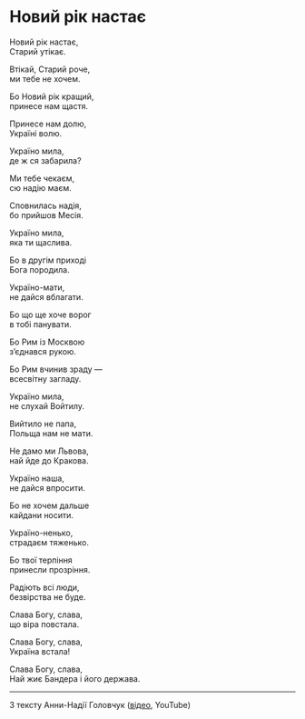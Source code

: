 Новий рік настає  
================================================================

Новий рік настає,  
Старий утікає.

Втікай, Старий роче,  
ми тебе не хочем.

Бо Новий рік кращий,  
принесе нам щастя.

Принесе нам долю,  
Україні волю.

Україно мила,  
де ж ся забарила?

Mи тебе чекаєм,  
сю надію маєм.

Сповнилась надія,  
бо прийшов Месія.

Україно мила,  
яка ти щаслива.

Бо в другім приході  
Бога породила.

Україно-мати,  
не дайся вблагати.

Бо що ще хоче ворог  
в тобі панувати.

Бо Рим із Москвою  
зʼєднався рукою.

Бо Рим вчинив зраду —  
всесвітну загладу.

Україно мила,  
не слухай Войтилу.

Вийтило не папа,  
Польща нам не мати.

Не дамо ми Львова,  
най йде до Кракова.

Україно наша,  
не дайся впросити.

Бо не хочем дальше  
кайдани носити.

Україно-ненько,  
страдаєм тяженько.

Бо твої терпіння  
принесли прозріння.

Радіють всі люди,  
безвірства не буде.

Слава Богу, слава,  
що віра повстала.

Слава Богу, слава,  
Україна встала!

Слава Богу, слава,  
Най жиє Бандера і його держава.

----------------------------------------------------------------

З тексту Анни-Надії Головчук
([відео](https://youtu.be/4xRpbktmmtE), YouTube)


